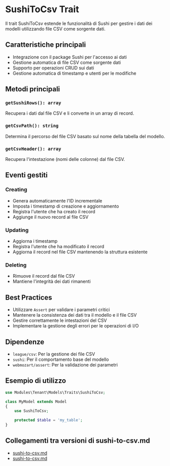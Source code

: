 # SushiToCsv Trait

Il trait SushiToCsv estende le funzionalità di Sushi per gestire i dati dei modelli utilizzando file CSV come sorgente dati.

## Caratteristiche principali

- Integrazione con il package Sushi per l'accesso ai dati
- Gestione automatica di file CSV come sorgente dati
- Supporto per operazioni CRUD sui dati
- Gestione automatica di timestamp e utenti per le modifiche

## Metodi principali

### `getSushiRows(): array`
Recupera i dati dal file CSV e li converte in un array di record.

### `getCsvPath(): string`
Determina il percorso del file CSV basato sul nome della tabella del modello.

### `getCsvHeader(): array`
Recupera l'intestazione (nomi delle colonne) dal file CSV.

## Eventi gestiti

### Creating
- Genera automaticamente l'ID incrementale
- Imposta i timestamp di creazione e aggiornamento
- Registra l'utente che ha creato il record
- Aggiunge il nuovo record al file CSV

### Updating
- Aggiorna i timestamp
- Registra l'utente che ha modificato il record
- Aggiorna il record nel file CSV mantenendo la struttura esistente

### Deleting
- Rimuove il record dal file CSV
- Mantiene l'integrità dei dati rimanenti

## Best Practices

- Utilizzare `Assert` per validare i parametri critici
- Mantenere la consistenza dei dati tra il modello e il file CSV
- Gestire correttamente le intestazioni del CSV
- Implementare la gestione degli errori per le operazioni di I/O

## Dipendenze

- `league/csv`: Per la gestione dei file CSV
- `sushi`: Per il comportamento base del modello
- `webmozart/assert`: Per la validazione dei parametri

## Esempio di utilizzo

```php
use Modules\Tenant\Models\Traits\SushiToCsv;

class MyModel extends Model
{
    use SushiToCsv;

    protected $table = 'my_table';
}
``` 
## Collegamenti tra versioni di sushi-to-csv.md
* [sushi-to-csv.md](../../../Tenant/docs/traits/sushi-to-csv.md)
* [sushi-to-csv.md](../../../Tenant/docs/models/traits/sushi-to-csv.md)

